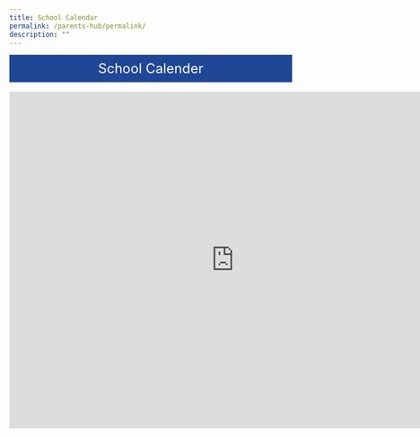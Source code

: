 ```yaml
---
title: School Calendar
permalink: /parents-hub/permalink/
description: ""
---
```

<div style="background-color: #204795; color: #ffffff; font-size: 24px; padding: 10px; text-align: center;">School Calender</div><br>

<iframe src="https://calendar.google.com/calendar/u/0/embed?src=c_adce4dd368aca900d7a035ce8139653cdbbaeb9b4839f300cb47884bfe341af4%40group.calendar.google.com&amp;ctz=Asia%2FSingapore" style="border: 0" width="800" height="600" frameborder="0" scrolling="no"></iframe>